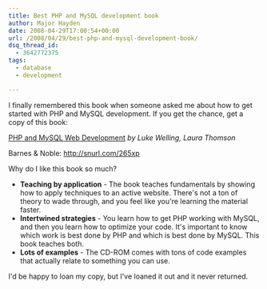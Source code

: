```yaml
---
title: Best PHP and MySQL development book
author: Major Hayden
date: 2008-04-29T17:00:54+00:00
url: /2008/04/29/best-php-and-mysql-development-book/
dsq_thread_id:
  - 3642772375
tags:
  - database
  - development

---
```

I finally remembered this book when someone asked me about how to get started with PHP and MySQL development. If you get the chance, get a copy of this book:

<u>PHP and MySQL Web Development</u> _by Luke Welling, Laura Thomson_

Barnes & Noble: <http://snurl.com/265xp>

Why do I like this book so much?

  * **Teaching by application** - The book teaches fundamentals by showing how to apply techniques to an active website. There's not a ton of theory to wade through, and you feel like you're learning the material faster.
  * **Intertwined strategies** - You learn how to get PHP working with MySQL, and then you learn how to optimize your code. It's important to know which work is best done by PHP and which is best done by MySQL. This book teaches both.
  * **Lots of examples** - The CD-ROM comes with tons of code examples that actually relate to something you can use.

I'd be happy to loan my copy, but I've loaned it out and it never returned.
